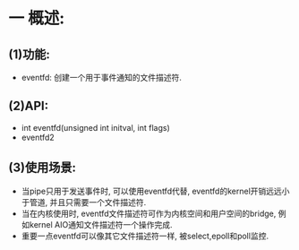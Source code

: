 # 一 概述:
## (1)功能:
- eventfd: 创建一个用于事件通知的文件描述符.

## (2)API:
- int eventfd(unsigned int initval, int flags)
- eventfd2

## (3)使用场景:
- 当pipe只用于发送事件时, 可以使用eventfd代替, eventfd的kernel开销远远小于管道, 并且只需要一个文件描述符.
- 当在内核使用时, eventfd文件描述符可作为内核空间和用户空间的bridge, 例如kernel AIO通知文件描述符一个操作完成.
- 重要一点eventfd可以像其它文件描述符一样, 被select,epoll和poll监控.
